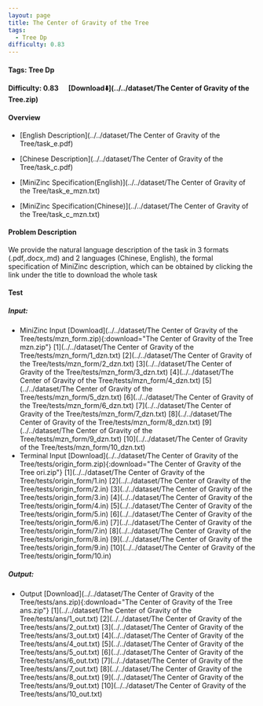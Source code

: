 ```yaml
---
layout: page
title: The Center of Gravity of the Tree
tags:
  - Tree Dp
difficulty: 0.83
---
```


#### Tags: Tree Dp
#### Difficulty: 0.83 &nbsp;&nbsp;&nbsp;&nbsp; [Download⬇️](../../dataset/The Center of Gravity of the Tree.zip)
#### Overview
- [English Description](../../dataset/The Center of Gravity of the Tree/task_e.pdf)
- [Chinese Description](../../dataset/The Center of Gravity of the Tree/task_c.pdf)
- [MiniZinc Specification(English)](../../dataset/The Center of Gravity of the Tree/task_e_mzn.txt)

- [MiniZinc Specification(Chinese)](../../dataset/The Center of Gravity of the Tree/task_c_mzn.txt)

#### Problem Description
We provide the natural language description of the task in 3 formats (.pdf,.docx,.md) and 2 languages (Chinese, English), the formal specification of MiniZinc description, which can be obtained by clicking the link under the title to download the whole task
#### Test
##### Input:
- MiniZinc Input [Download](../../dataset/The Center of Gravity of the Tree/tests/mzn_form.zip){:download="The Center of Gravity of the Tree mzn.zip"} [1](../../dataset/The Center of Gravity of the Tree/tests/mzn_form/1_dzn.txt) [2](../../dataset/The Center of Gravity of the Tree/tests/mzn_form/2_dzn.txt) [3](../../dataset/The Center of Gravity of the Tree/tests/mzn_form/3_dzn.txt) [4](../../dataset/The Center of Gravity of the Tree/tests/mzn_form/4_dzn.txt) [5](../../dataset/The Center of Gravity of the Tree/tests/mzn_form/5_dzn.txt) [6](../../dataset/The Center of Gravity of the Tree/tests/mzn_form/6_dzn.txt) [7](../../dataset/The Center of Gravity of the Tree/tests/mzn_form/7_dzn.txt) [8](../../dataset/The Center of Gravity of the Tree/tests/mzn_form/8_dzn.txt) [9](../../dataset/The Center of Gravity of the Tree/tests/mzn_form/9_dzn.txt) [10](../../dataset/The Center of Gravity of the Tree/tests/mzn_form/10_dzn.txt) 
- Terminal Input [Download](../../dataset/The Center of Gravity of the Tree/tests/origin_form.zip){:download="The Center of Gravity of the Tree ori.zip"} [1](../../dataset/The Center of Gravity of the Tree/tests/origin_form/1.in) [2](../../dataset/The Center of Gravity of the Tree/tests/origin_form/2.in) [3](../../dataset/The Center of Gravity of the Tree/tests/origin_form/3.in) [4](../../dataset/The Center of Gravity of the Tree/tests/origin_form/4.in) [5](../../dataset/The Center of Gravity of the Tree/tests/origin_form/5.in) [6](../../dataset/The Center of Gravity of the Tree/tests/origin_form/6.in) [7](../../dataset/The Center of Gravity of the Tree/tests/origin_form/7.in) [8](../../dataset/The Center of Gravity of the Tree/tests/origin_form/8.in) [9](../../dataset/The Center of Gravity of the Tree/tests/origin_form/9.in) [10](../../dataset/The Center of Gravity of the Tree/tests/origin_form/10.in) 

##### Output:
- Output [Download](../../dataset/The Center of Gravity of the Tree/tests/ans.zip){:download="The Center of Gravity of the Tree ans.zip"} [1](../../dataset/The Center of Gravity of the Tree/tests/ans/1_out.txt) [2](../../dataset/The Center of Gravity of the Tree/tests/ans/2_out.txt) [3](../../dataset/The Center of Gravity of the Tree/tests/ans/3_out.txt) [4](../../dataset/The Center of Gravity of the Tree/tests/ans/4_out.txt) [5](../../dataset/The Center of Gravity of the Tree/tests/ans/5_out.txt) [6](../../dataset/The Center of Gravity of the Tree/tests/ans/6_out.txt) [7](../../dataset/The Center of Gravity of the Tree/tests/ans/7_out.txt) [8](../../dataset/The Center of Gravity of the Tree/tests/ans/8_out.txt) [9](../../dataset/The Center of Gravity of the Tree/tests/ans/9_out.txt) [10](../../dataset/The Center of Gravity of the Tree/tests/ans/10_out.txt) 

